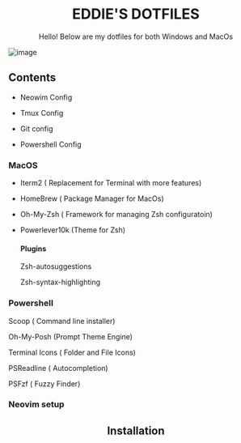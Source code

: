<h1 align="center">
EDDIE'S DOTFILES 
</h1>

<p align=center>
Hello! Below are my dotfiles for both Windows and MacOs 
</p>

![image](https://user-images.githubusercontent.com/84579653/231121036-5562bac3-4f2d-4590-9cd5-19e3734c97f7.png)


## Contents 
 
* Neowim Config 

* Tmux Config 

* Git config 

* Powershell Config  



### MacOS

* Iterm2 ( Replacement for Terminal with more features) 

* HomeBrew ( Package Manager for MacOs) 

* Oh-My-Zsh ( Framework for managing Zsh configuratoin) 

* Powerlever10k (Theme for Zsh) 
    #### Plugins 

    Zsh-autosuggestions 

    Zsh-syntax-highlighting 

 

### Powershell 

Scoop ( Command line installer) 

Oh-My-Posh (Prompt Theme Engine) 

Terminal Icons ( Folder and File Icons) 

PSReadline ( Autocompletion) 

PSFzf ( Fuzzy Finder) 


 
### Neovim setup 

<h2 align=center>
Installation
</h2>
